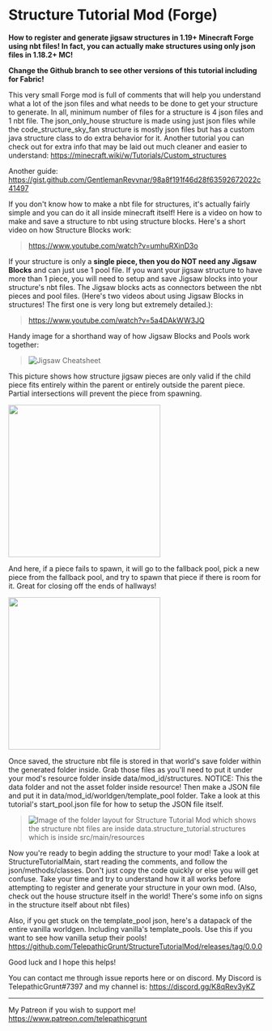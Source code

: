 # Structure Tutorial Mod (Forge)
**How to register and generate jigsaw structures in 1.19+ Minecraft Forge using nbt files! In fact, you can actually make structures using only json files in 1.18.2+ MC!**

**Change the Github branch to see other versions of this tutorial including for Fabric!**
 
 This very small Forge mod is full of comments that will help you understand what a lot of the json files and what needs to be done to get your structure to generate. In all, minimum number of files for a structure is 4 json files and 1 nbt file. The json_only_house structure is made using just json files while the code_structure_sky_fan structure is mostly json files but has a custom java structure class to do extra behavior for it. Another tutorial you can check out for extra info that may be laid out much cleaner and easier to understand: https://minecraft.wiki/w/Tutorials/Custom_structures
 
Another guide: https://gist.github.com/GentlemanRevvnar/98a8f191f46d28f63592672022c41497

If you don't know how to make a nbt file for structures, it's actually fairly simple and you can do it all inside minecraft itself! Here is a video on how to make and save a structure to nbt using structure blocks. Here's a short video on how Structure Blocks work: 
>https://www.youtube.com/watch?v=umhuRXinD3o

If your structure is only a **single piece, then you do NOT need any Jigsaw Blocks** and can just use 1 pool file. If you want your jigsaw structure to have more than 1 piece, you will need to setup and save Jigsaw blocks into your structure's nbt files. The Jigsaw blocks acts as connectors between the nbt pieces and pool files. (Here's two videos about using Jigsaw Blocks in structures! The first one is very long but extremely detailed.): 
>https://www.youtube.com/watch?v=5a4DAkWW3JQ

Handy image for a shorthand way of how Jigsaw Blocks and Pools work together: 
>![Jigsaw Cheatsheet](https://github.com/TelepathicGrunt/StructureTutorialMod/assets/40846040/dc5eb44d-ddbf-4302-a4c9-e544a53f7981)


This picture shows how structure jigsaw pieces are only valid if the child piece fits entirely within the parent or entirely outside the parent piece. Partial intersections will prevent the piece from spawning.

<img src="https://github.com/TelepathicGrunt/StructureTutorialMod/assets/40846040/a445415a-1d68-4d47-a38c-fe1d1fe675f2" data-canonical-src="https://github.com/TelepathicGrunt/StructureTutorialMod/assets/40846040/a445415a-1d68-4d47-a38c-fe1d1fe675f2" height="300"/>

And here, if a piece fails to spawn, it will go to the fallback pool, pick a new piece from the fallback pool, and try to spawn that piece if there is room for it. Great for closing off the ends of hallways!

<img src="https://github.com/TelepathicGrunt/StructureTutorialMod/assets/40846040/fbf2a4d3-d197-4c08-80f1-5027e2a6ed08" data-canonical-src="https://github.com/TelepathicGrunt/StructureTutorialMod/assets/40846040/fbf2a4d3-d197-4c08-80f1-5027e2a6ed08" height="300"/>

Once saved, the structure nbt file is stored in that world's save folder within the generated folder inside. Grab those files as you'll need to put it under your mod's resource folder inside data/mod_id/structures. NOTICE: This the data folder and not the asset folder inside resource! Then make a JSON file and put it in data/mod_id/worldgen/template_pool folder. Take a look at this tutorial's start_pool.json file for how to setup the JSON file itself.
>![Image of the folder layout for Structure Tutorial Mod which shows the structure nbt files are inside data.structure_tutorial.structures which is inside src/main/resources](https://github.com/TelepathicGrunt/StructureTutorialMod/assets/40846040/182e07fb-8d91-4ea2-8152-97c5ad64ff41)



Now you're ready to begin adding the structure to your mod! Take a look at StructureTutorialMain, start reading the comments, and follow the json/methods/classes. Don't just copy the code quickly or else you will get confuse. Take your time and try to understand how it all works before attempting to register and generate your structure in your own mod. (Also, check out the house structure itself in the world! There's some info on signs in the structure itself about nbt files)

Also, if you get stuck on the template_pool json, here's a datapack of the entire vanilla worldgen. Including vanilla's template_pools. Use this if you want to see how vanilla setup their pools! https://github.com/TelepathicGrunt/StructureTutorialMod/releases/tag/0.0.0

Good luck and I hope this helps!

You can contact me through issue reports here or on discord. My Discord is TelepathicGrunt#7397 and my channel is: https://discord.gg/K8qRev3yKZ


------------------

My Patreon if you wish to support me! 
https://www.patreon.com/telepathicgrunt
 
